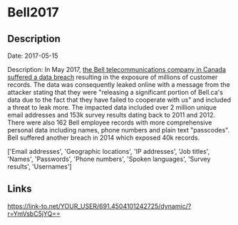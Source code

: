 # Bell2017

## Description

Date: 2017-05-15

Description:
In May 2017, <a href="http://www.cbc.ca/beta/news/technology/bell-data-breach-customer-names-phone-numbers-emails-leak-1.4116608" target="_blank" rel="noopener">the Bell telecommunications company in Canada suffered a data breach</a> resulting in the exposure of millions of customer records. The data was consequently leaked online with a message from the attacker stating that they were &quot;releasing a significant portion of Bell.ca's data due to the fact that they have failed to cooperate with us&quot; and included a threat to leak more. The impacted data included over 2 million unique email addresses and 153k survey results dating back to 2011 and 2012. There were also 162 Bell employee records with more comprehensive personal data including names, phone numbers and plain text &quot;passcodes&quot;. Bell suffered another breach in 2014 which exposed 40k records.


['Email addresses', 'Geographic locations', 'IP addresses', 'Job titles', 'Names', 'Passwords', 'Phone numbers', 'Spoken languages', 'Survey results', 'Usernames']

## Links

https://link-to.net/YOUR_USER/691.4504101242725/dynamic/?r=YmVsbC5jYQ==